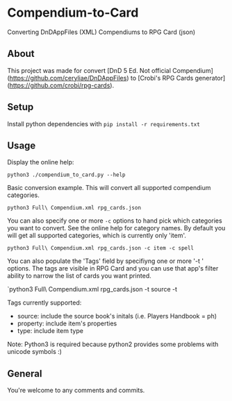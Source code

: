 # Compendium-to-Card
Converting DnDAppFiles (XML) Compendiums to RPG Card (json)

## About

This project was made for convert [DnD 5 Ed. Not official Compendium] (https://github.com/ceryliae/DnDAppFiles) to [Crobi's RPG Cards generator] (https://github.com/crobi/rpg-cards).

## Setup

Install python dependencies with `pip install -r requirements.txt`

## Usage

Display the online help:

 `python3 ./compendium_to_card.py --help`

Basic conversion example.  This will convert all supported compendium categories.

 `python3 Full\ Compendium.xml rpg_cards.json` 

You can also specify one or more `-c` options to hand pick which categories you want
to convert.  See the online help for category names. By default you will get all
supported categories, which is currently only 'item'.

 `python3 Full\ Compendium.xml rpg_cards.json -c item -c spell` 

You can also populate the 'Tags' field by specifiyng one or more '-t <tag name>'
options. The tags are visible in RPG Card and you can use that app's filter
ability to narrow the list of cards you want printed.

 `python3 Full\ Compendium.xml rpg_cards.json -t source -t 

Tags currently supported:

* source: include the source book's initals (i.e. Players Handbook = ph)
* property: include item's properties
* type: include item type

Note:
 Python3 is required because python2 provides some problems with unicode symbols :)

## General

You're welcome to any comments and commits.
